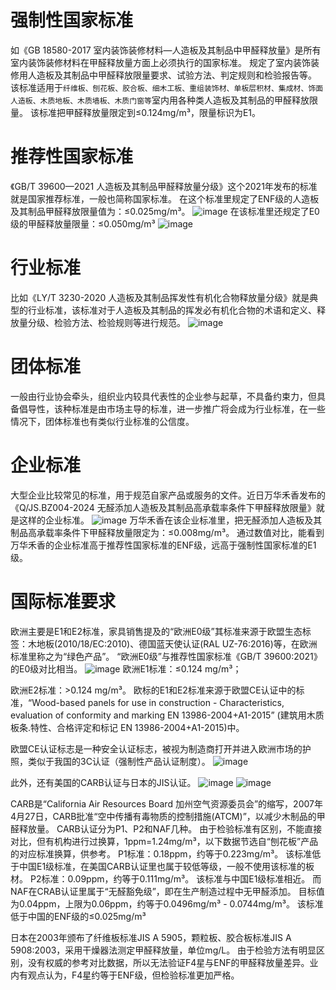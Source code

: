 # 强制性国家标准
如《GB 18580-2017 室内装饰装修材料—人造板及其制品中甲醛释放量》是所有室内装饰装修材料在甲醛释放量方面上必须执行的国家标准。
规定了室内装饰装修用人造板及其制品中甲醛释放限量要求、试验方法、判定规则和检验报告等。
该标准适用于`纤维板、刨花板、胶合板、细木工板、重组装饰材、单板层积材、集成材、饰面人造板、木质地板、木质墙板、木质门窗等`室内用各种类人造板及其制品的甲醛释放限量。
该标准把甲醛释放量限定到≤0.124mg/m³，限量标识为E1。
# 推荐性国家标准
《GB/T 39600—2021 人造板及其制品甲醛释放量分级》这个2021年发布的标准就是国家推荐标准，一般也简称国家标准。
在这个标准里规定了ENF级的人造板及其制品甲醛释放限量值为：≤0.025mg/m³。
![image](https://mmbiz.qpic.cn/mmbiz_png/uica6t1cbnLS2iayyvIlvmwYHIreMAxDEqVWr3w8yiba1nmiagsWCthl67Oewzkanp2fT3l2LwABe2EgeYmNodss1g/640?wx_fmt=png&from=appmsg&tp=webp&wxfrom=5&wx_lazy=1&wx_co=1)
在该标准里还规定了E0级的甲醛释放量限量：≤0.050mg/m³
![image](https://mmbiz.qpic.cn/mmbiz_png/uica6t1cbnLS2iayyvIlvmwYHIreMAxDEqSAxwoGiaUokQ1W4vR6BFd4icbMXSy3cRWT7YOtX7TaWHxv2o1Y6pictTQ/640?wx_fmt=png&from=appmsg&tp=webp&wxfrom=5&wx_lazy=1&wx_co=1)
# 行业标准
比如《LY/T 3230-2020 人造板及其制品挥发性有机化合物释放量分级》就是典型的行业标准，该标准对于人造板及其制品的挥发必有机化合物的术语和定义、释放量分级、检验方法、检验规则等进行规范。
![image](https://mmbiz.qpic.cn/mmbiz_png/uica6t1cbnLS2iayyvIlvmwYHIreMAxDEqY999btldpP2QNE9ZiaTicNwFZqfOiaA0TyvKpcrMEpPJnqicKrZ89NGqibA/640?wx_fmt=png&from=appmsg&tp=webp&wxfrom=5&wx_lazy=1&wx_co=1)
# 团体标准
一般由行业协会牵头，组织业内较具代表性的企业参与起草，不具备约束力，但具备倡导性，该种标准是由市场主导的标准，进一步推广将会成为行业标准，在一些情况下，团体标准也有类似行业标准的公信度。

# 企业标准
大型企业比较常见的标准，用于规范自家产品或服务的文件。近日万华禾香发布的《Q/JS.BZ004-2024 无醛添加人造板及其制品高承载率条件下甲醛释放限量》就是这样的企业标准。
![image](https://mmbiz.qpic.cn/mmbiz_png/uica6t1cbnLS2iayyvIlvmwYHIreMAxDEq4TRmFQXIrzA6oIic2DtuyaPuQYwO8jnDTxTVqS8rCkqLDibZojaQHLgg/640?wx_fmt=png&from=appmsg&tp=webp&wxfrom=5&wx_lazy=1&wx_co=1)
万华禾香在该企业标准里，把无醛添加人造板及其制品高承载率条件下甲醛释放量限定为：≤0.008mg/m³。
通过数值对比，能看到万华禾香的企业标准高于推荐性国家标准的ENF级，远高于强制性国家标准的E1级。
# 国际标准要求
欧洲主要是E1和E2标准，家具销售提及的“欧洲E0级”其标准来源于欧盟生态标签：木地板(2010/18/EC:2010)、德国蓝天使认证(RAL UZ-76:2016)等，在欧洲标准里称之为“绿色产品”。
“欧洲E0级”与推荐性国家标准《GB/T 39600:2021》的E0级对比相当。
![image](https://mmbiz.qpic.cn/mmbiz_jpg/uica6t1cbnLS2iayyvIlvmwYHIreMAxDEqdd4SadNdgXNA11X8hPlZLict3a6Z1iccgfFTu9qM0jzggsyoia9aFibaBw/640?wx_fmt=jpeg&from=appmsg&tp=webp&wxfrom=5&wx_lazy=1&wx_co=1)
欧洲E1标准：≤0.124 mg/m³；

欧洲E2标准：>0.124 mg/m³。
欧标的E1和E2标准来源于欧盟CE认证中的标准，“Wood-based panels for use in construction - Characteristics, evaluation of conformity and marking EN 13986-2004+A1-2015” (建筑用木质板条.特性、合格评定和标记 EN 13986-2004+A1-2015)中。

欧盟CE认证标志是一种安全认证标志，被视为制造商打开并进入欧洲市场的护照，类似于我国的3C认证（强制性产品认证制度）。
![image](https://github.com/user-attachments/assets/6affedbf-2782-4187-95eb-3ed70e0beb7c)

此外，还有美国的CARB认证与日本的JIS认证。
![image](https://github.com/user-attachments/assets/43b7019f-e4eb-4e16-b657-c27ef131185d) ![image](https://github.com/user-attachments/assets/b6ed50c8-3ce1-4d64-95ff-0f41f2ead739)

CARB是“California Air Resources Board 加州空气资源委员会”的缩写，2007年4月27日，CARB批准“空中传播有毒物质的控制措施(ATCM)”，以减少木制品的甲醛释放量。
CARB认证分为P1、P2和NAF几种。
由于检验标准有区别，不能直接对比，但有机构进行过换算，1ppm=1.24mg/m³，以下数据节选自“刨花板”产品的对应标准换算，供参考。
P1标准：0.18ppm，约等于0.223mg/m³。
该标准低于中国E1级标准，在美国CARB认证里也属于较低等级，一般不使用该标准的板材。
P2标准：0.09ppm，约等于0.111mg/m³。
该标准与中国E1级标准相近。
而NAF在CRAB认证里属于“无醛豁免级”，即在生产制造过程中无甲醛添加。
目标值为0.04ppm，上限为0.06ppm，约等于0.0496mg/m³ - 0.0744mg/m³。
该标准低于中国的ENF级的≤0.025mg/m³

日本在2003年颁布了纤维板标准JIS A 5905，颗粒板、胶合板标准JIS A 5908:2003，采用干燥器法测定甲醛释放量，单位mg/L。
由于检验方法有明显区别，没有权威的参考对比数据，所以无法验证F4星与ENF的甲醛释放量差异。业内有观点认为，F4星约等于ENF级，但检验标准更加严格。

